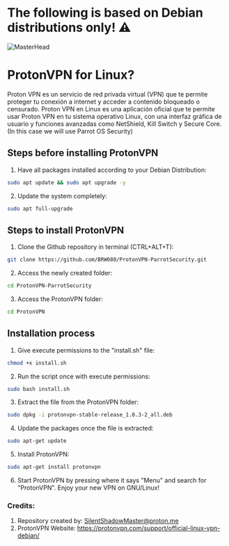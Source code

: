 # The following is based on Debian distributions only! ⚠

![MasterHead](https://protonvpn.com/blog/wp-content/uploads/2020/11/2020-11-PV-blog-linux-beta.png)
# ProtonVPN for Linux?
Proton VPN es un servicio de red privada virtual (VPN) que te permite proteger tu conexión a internet y acceder a contenido bloqueado o censurado. Proton VPN en Linux es una aplicación oficial que te permite usar Proton VPN en tu sistema operativo Linux, con una interfaz gráfica de usuario y funciones avanzadas como NetShield, Kill Switch y Secure Core. (In this case we will use Parrot OS Security)

## Steps before installing ProtonVPN
1. Have all packages installed according to your Debian Distribution:
```bash
sudo apt update && sudo apt upgrade -y
```
2. Update the system completely:
```bash
sudo apt full-upgrade
```

## Steps to install ProtonVPN
1. Clone the Github repository in terminal (CTRL+ALT+T):
```bash
git clone https://github.com/BRW080/ProtonVPN-ParrotSecurity.git
```
2. Access the newly created folder:
```bash
cd ProtonVPN-ParrotSecurity
```

3. Access the ProtonVPN folder:
```bash
cd ProtonVPN
```

## Installation process
1. Give execute permissions to the "install.sh" file:
```bash
chmod +x install.sh
```

2. Run the script once with execute permissions:
```bash
sudo bash install.sh
```

3. Extract the file from the ProtonVPN folder:
```bash
sudo dpkg -i protonvpn-stable-release_1.0.3-2_all.deb
```

4. Update the packages once the file is extracted:
```bash
sudo apt-get update
```

5. Install ProtonVPN:
```bash
sudo apt-get install protonvpn
```

6. Start ProtonVPN by pressing where it says "Menu" and search for "ProtonVPN". Enjoy your new VPN on GNU/Linux!

### Credits:
1. Repository created by: SilentShadowMaster@proton.me
2. ProtonVPN Website: https://protonvpn.com/support/official-linux-vpn-debian/
